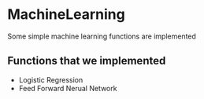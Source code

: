 # MachineLearning
Some simple machine learning functions are implemented

## Functions that we implemented
* Logistic Regression
* Feed Forward Nerual Network
